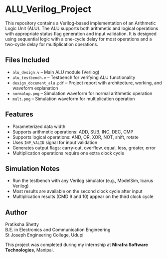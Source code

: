 # ALU_Verilog_Project

This repository contains a Verilog-based implementation of an Arithmetic Logic Unit (ALU). The ALU supports both arithmetic and logical operations with appropriate status flag generation and input validation. It is designed using sequential logic with a one-cycle delay for most operations and a two-cycle delay for multiplication operations.

## Files Included

- `alu_design.v` – Main ALU module (Verilog)
- `alu_testbench.v` – Testbench for verifying ALU functionality
- `design_document_alu.pdf` – Project report with architecture, working, and waveform explanation
- `normalop.png` – Simulation waveform for normal arithmetic operation
- `mult.png` – Simulation waveform for multiplication operation

## Features

- Parameterized data width
- Supports arithmetic operations: ADD, SUB, INC, DEC, CMP
- Supports logical operations: AND, OR, XOR, NOT, shift, rotate
- Uses `INP_VALID` signal for input validation
- Generates output flags: carry-out, overflow, equal, less, greater, error
- Multiplication operations require one extra clock cycle

## Simulation Notes

- Run the testbench with any Verilog simulator (e.g., ModelSim, Icarus Verilog)
- Most results are available on the second clock cycle after input
- Multiplication results (CMD 9 and 10) appear on the third clock cycle

## Author

Pratiksha Shetty  
B.E. in Electronics and Communication Engineering  
St Joseph Engineering College, Udupi

This project was completed during my internship at **Mirafra Software Technologies**, Manipal.
